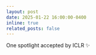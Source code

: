 ```yaml
---
layout: post
date: 2025-01-22 16:00:00-0400
inline: true
related_posts: false
---
```


One spotlight accepted by ICLR :sparkles:
